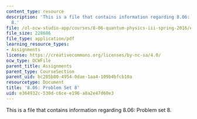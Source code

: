 ```yaml
---
content_type: resource
description: 'This is a file that contains information regarding 8.06: Problem set
  8.'
file: /ol-ocw-studio-app/courses/8-06-quantum-physics-iii-spring-2016/e364932c530dc6cee196a8a2e47d60e3_MIT8_06S16_ps8.pdf
file_size: 228686
file_type: application/pdf
learning_resource_types:
- Assignments
license: https://creativecommons.org/licenses/by-nc-sa/4.0/
ocw_type: OCWFile
parent_title: Assignments
parent_type: CourseSection
parent_uid: bc285b80-4954-0dae-1aa4-109b4bfcb10a
resourcetype: Document
title: '8.06: Problem Set 8'
uid: e364932c-530d-c6ce-e196-a8a2e47d60e3
---
```

This is a file that contains information regarding 8.06: Problem set 8.